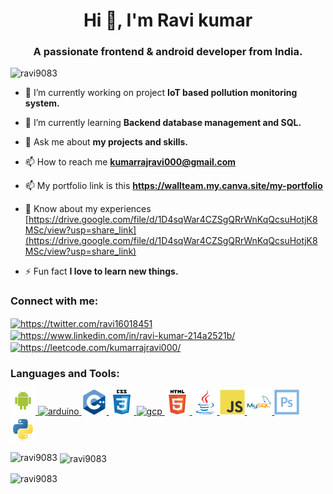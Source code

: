 <h1 align="center">Hi 👋, I'm Ravi kumar</h1>
<h3 align="center">A passionate frontend & android developer from India.</h3>



<p align="left"> <img src="https://komarev.com/ghpvc/?username=ravi9083&label=Profile%20views&color=0e75b6&style=flat" alt="ravi9083" /> </p>

- 🔭 I’m currently working on project **IoT based pollution monitoring system.**

- 🌱 I’m currently learning **Backend database management and SQL.**

- 💬 Ask me about **my projects and skills.**

- 📫 How to reach me **kumarrajravi000@gmail.com**

- 📫 My portfolio link is this **https://wallteam.my.canva.site/my-portfolio**

- 📄 Know about my experiences [https://drive.google.com/file/d/1D4sqWar4CZSgQRrWnKqQcsuHotjK8MSc/view?usp=share_link](https://drive.google.com/file/d/1D4sqWar4CZSgQRrWnKqQcsuHotjK8MSc/view?usp=share_link)

- ⚡ Fun fact **I love to learn new things.**

<h3 align="left">Connect with me:</h3>
<p align="left">
<a href="https://twitter.com/https://twitter.com/ravi16018451" target="blank"><img align="center" src="https://raw.githubusercontent.com/rahuldkjain/github-profile-readme-generator/master/src/images/icons/Social/twitter.svg" alt="https://twitter.com/ravi16018451" height="30" width="40" /></a>
<a href="https://linkedin.com/in/https://www.linkedin.com/in/ravi-kumar-214a2521b/" target="blank"><img align="center" src="https://raw.githubusercontent.com/rahuldkjain/github-profile-readme-generator/master/src/images/icons/Social/linked-in-alt.svg" alt="https://www.linkedin.com/in/ravi-kumar-214a2521b/" height="30" width="40" /></a>
<a href="https://www.leetcode.com/https://leetcode.com/kumarrajravi000/" target="blank"><img align="center" src="https://raw.githubusercontent.com/rahuldkjain/github-profile-readme-generator/master/src/images/icons/Social/leet-code.svg" alt="https://leetcode.com/kumarrajravi000/" height="30" width="40" /></a>
</p>

<h3 align="left">Languages and Tools:</h3>
<p align="left"> <a href="https://developer.android.com" target="_blank" rel="noreferrer"> <img src="https://raw.githubusercontent.com/devicons/devicon/master/icons/android/android-original-wordmark.svg" alt="android" width="40" height="40"/> </a> <a href="https://www.arduino.cc/" target="_blank" rel="noreferrer"> <img src="https://cdn.worldvectorlogo.com/logos/arduino-1.svg" alt="arduino" width="40" height="40"/> </a> <a href="https://www.w3schools.com/cpp/" target="_blank" rel="noreferrer"> <img src="https://raw.githubusercontent.com/devicons/devicon/master/icons/cplusplus/cplusplus-original.svg" alt="cplusplus" width="40" height="40"/> </a> <a href="https://www.w3schools.com/css/" target="_blank" rel="noreferrer"> <img src="https://raw.githubusercontent.com/devicons/devicon/master/icons/css3/css3-original-wordmark.svg" alt="css3" width="40" height="40"/> </a> <a href="https://cloud.google.com" target="_blank" rel="noreferrer"> <img src="https://www.vectorlogo.zone/logos/google_cloud/google_cloud-icon.svg" alt="gcp" width="40" height="40"/> </a> <a href="https://www.w3.org/html/" target="_blank" rel="noreferrer"> <img src="https://raw.githubusercontent.com/devicons/devicon/master/icons/html5/html5-original-wordmark.svg" alt="html5" width="40" height="40"/> </a> <a href="https://www.java.com" target="_blank" rel="noreferrer"> <img src="https://raw.githubusercontent.com/devicons/devicon/master/icons/java/java-original.svg" alt="java" width="40" height="40"/> </a> <a href="https://developer.mozilla.org/en-US/docs/Web/JavaScript" target="_blank" rel="noreferrer"> <img src="https://raw.githubusercontent.com/devicons/devicon/master/icons/javascript/javascript-original.svg" alt="javascript" width="40" height="40"/> </a> <a href="https://www.mysql.com/" target="_blank" rel="noreferrer"> <img src="https://raw.githubusercontent.com/devicons/devicon/master/icons/mysql/mysql-original-wordmark.svg" alt="mysql" width="40" height="40"/> </a> <a href="https://www.photoshop.com/en" target="_blank" rel="noreferrer"> <img src="https://raw.githubusercontent.com/devicons/devicon/master/icons/photoshop/photoshop-line.svg" alt="photoshop" width="40" height="40"/> </a> <a href="https://www.python.org" target="_blank" rel="noreferrer"> <img src="https://raw.githubusercontent.com/devicons/devicon/master/icons/python/python-original.svg" alt="python" width="40" height="40"/> </a> </p>

<p><img align="left" src="https://github-readme-stats.vercel.app/api/top-langs?username=ravi9083&show_icons=true&locale=en&layout=compact" alt="ravi9083" /></p>

<p>&nbsp;<img align="center" src="https://github-readme-stats.vercel.app/api?username=ravi9083&show_icons=true&locale=en" alt="ravi9083" /></p>

<p><img align="center" src="https://github-readme-streak-stats.herokuapp.com/?user=ravi9083&" alt="ravi9083" /></p>
